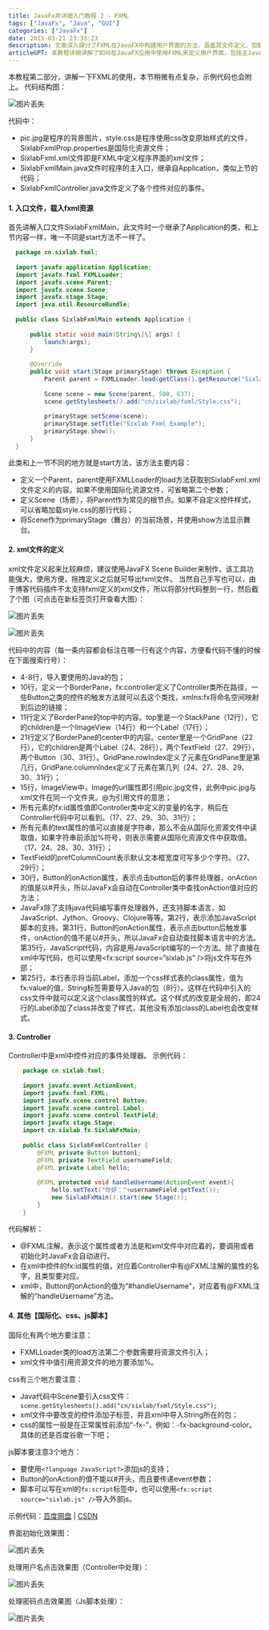 ```yaml
---
title: JavaFx非详细入门教程 2 - FXML
tags: ["JavaFx", "Java", "GUI"]
categories: ["JavaFx"]
date: 2015-03-21 23:33:23
description: 文章深入探讨了FXML在JavaFX中构建用户界面的方法，涵盖其文件定义、加载、与Java控制器的联动，并介绍了国际化、CSS样式和JavaScript脚本的集成应用。
articleGPT: 本教程详细讲解了如何在JavaFX应用中使用FXML来定义用户界面，包括主Java类加载FXML布局、Java控制器处理事件，以及整合CSS样式、国际化资源和JavaScript脚本的方法。
---
```


本教程第二部分，讲解一下FXML的使用，本节稍微有点复杂，示例代码也会附上。 代码结构图：  
  
![图片丢失](https://sixlab.cn/wp-content/uploads/2019/10/2015120414354675.png)

代码中：

  * pic.jpg是程序的背景图片，style.css是程序使用css改变原始样式的文件，SixlabFxmlProp.properties是国际化资源文件；
  * SixlabFxml.xml文件即是FXML中定义程序界面的xml文件；
  * SixlabFxmlMain.java文件时程序的主入口，继承自Application，类似上节的代码；
  * SixlabFxmlController.java文件定义了各个控件对应的事件。

#### 1. 入口文件，载入fxml资源

首先讲解入口文件SixlabFxmlMain，此文件时一个继承了Application的类，和上节内容一样，唯一不同是start方法不一样了。

```Java
  package cn.sixlab.fxml;
  
  import javafx.application.Application;
  import javafx.fxml.FXMLLoader;
  import javafx.scene.Parent;
  import javafx.scene.Scene;
  import javafx.stage.Stage;
  import java.util.ResourceBundle;
  
  public class SixlabFxmlMain extends Application {
  
      public static void main(String\[\] args) {
          launch(args);
      }
  
      @Override
      public void start(Stage primaryStage) throws Exception {
          Parent parent = FXMLLoader.load(getClass().getResource("SixlabFxml.xml"), ResourceBundle.getBundle("cn.sixlab.fxml.SixlabFxmlProp"));
  
          Scene scene = new Scene(parent, 500, 637);
          scene.getStylesheets().add("cn/sixlab/fxml/Style.css");
  
          primaryStage.setScene(scene);
          primaryStage.setTitle("Sixlab Fxml Example");
          primaryStage.show();
      }
  }
```

此类和上一节不同的地方就是start方法，该方法主要内容：

  * 定义一个Parent，parent使用FXMLLoader的load方法获取到SixlabFxml.xml文件定义的内容。如果不使用国际化资源文件，可省略第二个参数；
  * 定义Scene（场景），将Parent作为常见的根节点。如果不自定义控件样式，可以省略加载style.css的那行代码；
  * 将Scene作为primaryStage（舞台）的当前场景，并使用show方法显示舞台。

#### 2. xml文件的定义

xml文件定义起来比较麻烦，建议使用JavaFX Scene Builder来制作，该工具功能强大，使用方便，拖拽定义之后就可导出fxml文件。
当然自己手写也可以，由于博客代码插件不太支持fxml定义的xml文件，所以将部分代码整到一行，然后截了个图（可点击在新标签页打开查看大图）：

![图片丢失](https://sixlab.cn/wp-content/uploads/2019/10/2015120414360770.png)

![图片丢失](https://sixlab.cn/wp-content/uploads/2019/10/2015120414370869-1024x465.png)

代码中的内容（每一条内容都会标注在哪一行有这个内容，方便看代码不懂的时候在下面搜索行号）：

  * 4-8行，导入要使用的Java的包；
  * 10行，定义一个BorderPane，fx:controller定义了Controller类所在路径，一些Button之类的控件的触发方法就可以去这个类找，xmlns:fx将命名空间映射到后边的链接；
  * 11行定义了BorderPane的top中的内容。top里是一个StackPane（12行），它的children是一个ImageView（14行）和一个Label（17行）；
  * 21行定义了BorderPane的center中的内容。center里是一个GridPane（22行），它的children是两个Label（24、28行），两个TextField（27、29行），两个Button（30、31行）。GridPane.rowIndex定义了元素在GridPane里是第几行，GridPane.columnIndex定义了元素在第几列（24、27、28、29、30、31行）；
  * 15行，ImageView中，Image的url属性即引用pic.jpg文件，此例中pic.jpg与xml文件在同一个文件夹。@为引用文件的意思；
  * 所有元素的fx:id属性值即Controller类中定义的变量的名字，稍后在Controller代码中可以看到。（17、27、29、30、31行）；
  * 所有元素的text属性的值可以直接是字符串，那么不会从国际化资源文件中读取值，如果字符串前添加%符号，则表示需要从国际化资源文件中获取值。（17、24、28、30、31行）；
  * TextField的prefColumnCount表示默认文本框宽度可写多少个字符。（27、29行）；
  * 30行，Button的onAction属性，表示点击button后的事件处理器，onAction的值是以#开头，所以JavaFx会自动在Controller类中查找onAction值对应的方法；
  * JavaFx除了支持java代码编写事件处理器外，还支持脚本语言，如JavaScript、Jython、Groovy、Clojure等等。第2行，表示添加JavaScript脚本的支持。第31行，Button的onAction属性，表示点击button后触发事件，onAction的值不是以#开头，所以JavaFx会自动查找脚本语言中的方法。第35行，JavaScript代码，内容是用JavaScript编写的一个方法。除了直接在xml中写代码，也可以使用<fx:script source=”sixlab.js” />将js文件写在外部；
  * 第25行，本行表示将当前Label，添加一个css样式表的class属性，值为fx:value的值，String标签需要导入Java的包（8行）。这样在代码中引入的css文件中就可以定义这个class属性的样式。这个样式的改变是全局的，即24行的Label添加了class并改变了样式，其他没有添加class的Label也会改变样式。

#### 3. Controller

Controller中是xml中控件对应的事件处理器。 示例代码：

```Java
    package cn.sixlab.fxml;
    
    import javafx.event.ActionEvent;
    import javafx.fxml.FXML;
    import javafx.scene.control.Button;
    import javafx.scene.control.Label;
    import javafx.scene.control.TextField;
    import javafx.stage.Stage;
    import cn.sixlab.fx.SixlabFxMain;
    
    public class SixlabFxmlController {
        @FXML private Button button1;
        @FXML private TextField usernameField;
        @FXML private Label hello;
    
        @FXML protected void handleUsername(ActionEvent event){
            hello.setText("你好："+usernameField.getText());
            new SixlabFxMain().start(new Stage());
        }
    }
```

代码解析：

  * @FXML注解，表示这个属性或者方法是和xml文件中对应着的，要调用或者初始化时JavaFx会自动进行。
  * 在xml中控件的fx:id属性的值，对应着Controller中有@FXML注解的属性的名字，且类型要对应。
  * xml中，Button的onAction的值为“#handleUsername”，对应着有@FXML注解的“handleUsername”方法。

#### 4. 其他【国际化、css、js脚本】

国际化有两个地方要注意：

  * FXMLLoader类的load方法第二个参数需要将资源文件引入；
  * xml文件中值引用资源文件的地方要添加%。

css有三个地方要注意：

  * Java代码中Scene要引入css文件：`scene.getStylesheets().add("cn/sixlab/fxml/Style.css");`
  * xml文件中要改变的控件添加子标签，并且xml中导入String所在的包；
  * css的属性一般是在正常属性前添加“-fx-”，例如：-fx-background-color。具体的还是百度谷歌一下吧；

js脚本要注意3个地方：

  * 要使用`<?language JavaScript?>`添加js的支持；
  * Button的onAction的值不能以#开头，而且要传递event参数；
  * 脚本可以写在xml的`fx:script`标签中，也可以使用`<fx:script source="sixlab.js" />`导入外部js。

示例代码：[百度网盘](https://pan.baidu.com/s/1ntsqaRf) | [CSDN](http://download.csdn.net/detail/nianqinianyi/8519953)

界面初始化效果图：  

![图片丢失](https://sixlab.cn/wp-content/uploads/2019/10/2015120414462975.png)

处理用户名点击效果图（Controller中处理）：  

![图片丢失](https://sixlab.cn/wp-content/uploads/2019/10/2015120414470387-1.png)

处理密码点击效果图（Js脚本处理）：  

![图片丢失](https://sixlab.cn/wp-content/uploads/2019/10/2015120414473781.png)


